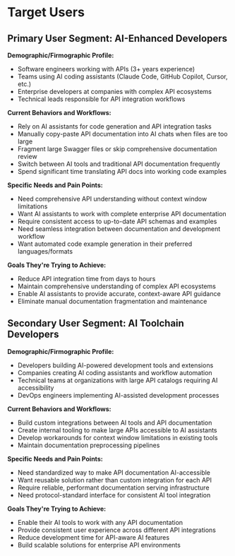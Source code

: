 # Target Users

## Primary User Segment: AI-Enhanced Developers

**Demographic/Firmographic Profile:**
- Software engineers working with APIs (3+ years experience)
- Teams using AI coding assistants (Claude Code, GitHub Copilot, Cursor, etc.)
- Enterprise developers at companies with complex API ecosystems
- Technical leads responsible for API integration workflows

**Current Behaviors and Workflows:**
- Rely on AI assistants for code generation and API integration tasks
- Manually copy-paste API documentation into AI chats when files are too large
- Fragment large Swagger files or skip comprehensive documentation review
- Switch between AI tools and traditional API documentation frequently
- Spend significant time translating API docs into working code examples

**Specific Needs and Pain Points:**
- Need comprehensive API understanding without context window limitations
- Want AI assistants to work with complete enterprise API documentation
- Require consistent access to up-to-date API schemas and examples
- Need seamless integration between documentation and development workflow
- Want automated code example generation in their preferred languages/formats

**Goals They're Trying to Achieve:**
- Reduce API integration time from days to hours
- Maintain comprehensive understanding of complex API ecosystems
- Enable AI assistants to provide accurate, context-aware API guidance
- Eliminate manual documentation fragmentation and maintenance

## Secondary User Segment: AI Toolchain Developers

**Demographic/Firmographic Profile:**
- Developers building AI-powered development tools and extensions
- Companies creating AI coding assistants and workflow automation
- Technical teams at organizations with large API catalogs requiring AI accessibility
- DevOps engineers implementing AI-assisted development processes

**Current Behaviors and Workflows:**
- Build custom integrations between AI tools and API documentation
- Create internal tooling to make large APIs accessible to AI assistants
- Develop workarounds for context window limitations in existing tools
- Maintain documentation preprocessing pipelines

**Specific Needs and Pain Points:**
- Need standardized way to make API documentation AI-accessible
- Want reusable solution rather than custom integration for each API
- Require reliable, performant documentation serving infrastructure
- Need protocol-standard interface for consistent AI tool integration

**Goals They're Trying to Achieve:**
- Enable their AI tools to work with any API documentation
- Provide consistent user experience across different API integrations
- Reduce development time for API-aware AI features
- Build scalable solutions for enterprise API environments
